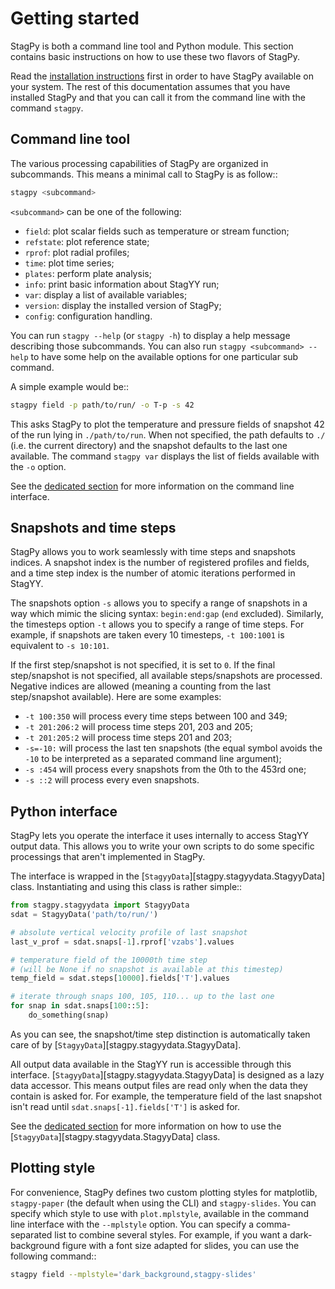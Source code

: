 Getting started
===============

StagPy is both a command line tool and Python module. This section contains
basic instructions on how to use these two flavors of StagPy.

Read the [installation instructions](install.md) first in order to have
StagPy available on your system. The rest of this documentation assumes that
you have installed StagPy and that you can call it from the command line with
the command `stagpy`.

Command line tool
-----------------

The various processing capabilities of StagPy are organized in subcommands.
This means a minimal call to StagPy is as follow::

```sh title="shell"
stagpy <subcommand>
```

`<subcommand>` can be one of the following:

* `field`: plot scalar fields such as temperature or stream function;
* `refstate`: plot reference state;
* `rprof`: plot radial profiles;
* `time`: plot time series;
* `plates`: perform plate analysis;
* `info`: print basic information about StagYY run;
* `var`: display a list of available variables;
* `version`: display the installed version of StagPy;
* `config`: configuration handling.

You can run `stagpy --help` (or `stagpy -h`) to display a help message
describing those subcommands. You can also run `stagpy <subcommand> --help`
to have some help on the available options for one particular sub command.

A simple example would be::

```sh title="shell"
stagpy field -p path/to/run/ -o T-p -s 42
```

This asks StagPy to plot the temperature and pressure fields of snapshot 42
of the run lying in `./path/to/run`. When not specified, the path defaults to
`./` (i.e. the current directory) and the snapshot defaults to the last one
available. The command `stagpy var` displays the list of fields available
with the `-o` option.

See the [dedicated section](cli.md) for more information on the command line
interface.

Snapshots and time steps
------------------------

StagPy allows you to work seamlessly with time steps and snapshots indices.  A
snapshot index is the number of registered profiles and fields, and a time step
index is the number of atomic iterations performed in StagYY.

The snapshots option `-s` allows you to specify a range of snapshots in a way
which mimic the slicing syntax: `begin:end:gap` (`end` excluded).
Similarly, the timesteps option `-t` allows you to specify a range of time
steps. For example, if snapshots are taken every 10 timesteps, `-t 100:1001`
is equivalent to `-s 10:101`.

If the first step/snapshot is not specified, it is set to `0`. If the final
step/snapshot is not specified, all available steps/snapshots are processed.
Negative indices are allowed (meaning a counting from the last step/snapshot
available). Here are some examples:

* `-t 100:350` will process every time steps between 100 and 349;
* `-t 201:206:2` will process time steps 201, 203 and 205;
* `-t 201:205:2` will process time steps 201 and 203;
* `-s=-10:` will process the last ten snapshots (the equal symbol avoids the
  `-10` to be interpreted as a separated command line argument);
* `-s :454` will process every snapshots from the 0th to the 453rd one;
* `-s ::2` will process every even snapshots.

Python interface
----------------

StagPy lets you operate the interface it uses internally to access StagYY
output data. This allows you to write your own scripts to do some specific
processings that aren't implemented in StagPy.

The interface is wrapped in the [`StagyyData`][stagpy.stagyydata.StagyyData] class.
Instantiating and using this class is rather simple::

```py
from stagpy.stagyydata import StagyyData
sdat = StagyyData('path/to/run/')

# absolute vertical velocity profile of last snapshot
last_v_prof = sdat.snaps[-1].rprof['vzabs'].values

# temperature field of the 10000th time step
# (will be None if no snapshot is available at this timestep)
temp_field = sdat.steps[10000].fields['T'].values

# iterate through snaps 100, 105, 110... up to the last one
for snap in sdat.snaps[100::5]:
    do_something(snap)
```

As you can see, the snapshot/time step distinction is automatically taken care
of by [`StagyyData`][stagpy.stagyydata.StagyyData].

All output data available in the StagYY run is accessible through this
interface. [`StagyyData`][stagpy.stagyydata.StagyyData] is designed as a lazy data
accessor. This means output files are read only when the data they contain is
asked for. For example, the temperature field of the last snapshot isn't read
until `sdat.snaps[-1].fields['T']` is asked for.

See the [dedicated section](stagyydata.md) for more information on how to
use the [`StagyyData`][stagpy.stagyydata.StagyyData] class.

Plotting style
--------------

For convenience, StagPy defines two custom plotting styles for matplotlib,
`stagpy-paper` (the default when using the CLI) and `stagpy-slides`. You
can specify which style to use with `plot.mplstyle`, available in the command
line interface with the `--mplstyle` option.  You can specify a
comma-separated list to combine several styles.  For example, if you want a
dark-background figure with a font size adapted for slides, you can use the
following command::

```sh title="shell"
stagpy field --mplstyle='dark_background,stagpy-slides'
```

